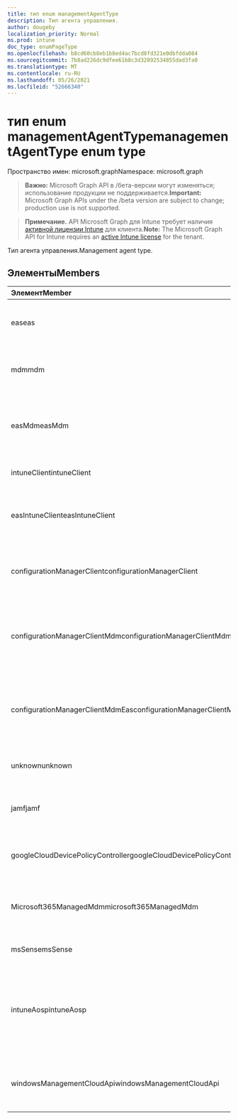 ```yaml
---
title: тип enum managementAgentType
description: Тип агента управления.
author: dougeby
localization_priority: Normal
ms.prod: intune
doc_type: enumPageType
ms.openlocfilehash: b8cd60cb8eb1b8ed4ac7bcd8fd321e0dbfdda084
ms.sourcegitcommit: 7b8ad226dc9dfee61b8c3d32892534855dad3fa0
ms.translationtype: MT
ms.contentlocale: ru-RU
ms.lasthandoff: 05/26/2021
ms.locfileid: "52666340"
---
```

# <a name="managementagenttype-enum-type"></a><span data-ttu-id="40aae-103">тип enum managementAgentType</span><span class="sxs-lookup"><span data-stu-id="40aae-103">managementAgentType enum type</span></span>

<span data-ttu-id="40aae-104">Пространство имен: microsoft.graph</span><span class="sxs-lookup"><span data-stu-id="40aae-104">Namespace: microsoft.graph</span></span>

> <span data-ttu-id="40aae-105">**Важно:** Microsoft Graph API в /бета-версии могут изменяться; использование продукции не поддерживается.</span><span class="sxs-lookup"><span data-stu-id="40aae-105">**Important:** Microsoft Graph APIs under the /beta version are subject to change; production use is not supported.</span></span>

> <span data-ttu-id="40aae-106">**Примечание.** API Microsoft Graph для Intune требует наличия [активной лицензии Intune](https://go.microsoft.com/fwlink/?linkid=839381) для клиента.</span><span class="sxs-lookup"><span data-stu-id="40aae-106">**Note:** The Microsoft Graph API for Intune requires an [active Intune license](https://go.microsoft.com/fwlink/?linkid=839381) for the tenant.</span></span>

<span data-ttu-id="40aae-107">Тип агента управления.</span><span class="sxs-lookup"><span data-stu-id="40aae-107">Management agent type.</span></span>

## <a name="members"></a><span data-ttu-id="40aae-108">Элементы</span><span class="sxs-lookup"><span data-stu-id="40aae-108">Members</span></span>
|<span data-ttu-id="40aae-109">Элемент</span><span class="sxs-lookup"><span data-stu-id="40aae-109">Member</span></span>|<span data-ttu-id="40aae-110">Значение</span><span class="sxs-lookup"><span data-stu-id="40aae-110">Value</span></span>|<span data-ttu-id="40aae-111">Описание</span><span class="sxs-lookup"><span data-stu-id="40aae-111">Description</span></span>|
|:---|:---|:---|
|<span data-ttu-id="40aae-112">eas</span><span class="sxs-lookup"><span data-stu-id="40aae-112">eas</span></span>|<span data-ttu-id="40aae-113">1</span><span class="sxs-lookup"><span data-stu-id="40aae-113">1</span></span>|<span data-ttu-id="40aae-114">Устройство управляется Exchange сервером.</span><span class="sxs-lookup"><span data-stu-id="40aae-114">The device is managed by Exchange server.</span></span>|
|<span data-ttu-id="40aae-115">mdm</span><span class="sxs-lookup"><span data-stu-id="40aae-115">mdm</span></span>|<span data-ttu-id="40aae-116">2</span><span class="sxs-lookup"><span data-stu-id="40aae-116">2</span></span>|<span data-ttu-id="40aae-117">Устройство управляется intune MDM.</span><span class="sxs-lookup"><span data-stu-id="40aae-117">The device is managed by Intune MDM.</span></span>|
|<span data-ttu-id="40aae-118">easMdm</span><span class="sxs-lookup"><span data-stu-id="40aae-118">easMdm</span></span>|<span data-ttu-id="40aae-119">3</span><span class="sxs-lookup"><span data-stu-id="40aae-119">3</span></span>|<span data-ttu-id="40aae-120">Устройство управляется как сервером Exchange, так и MDM Intune.</span><span class="sxs-lookup"><span data-stu-id="40aae-120">The device is managed by both Exchange server and Intune MDM.</span></span>|
|<span data-ttu-id="40aae-121">intuneClient</span><span class="sxs-lookup"><span data-stu-id="40aae-121">intuneClient</span></span>|<span data-ttu-id="40aae-122">4 </span><span class="sxs-lookup"><span data-stu-id="40aae-122">4</span></span>|<span data-ttu-id="40aae-123">Клиент Intune управляется.</span><span class="sxs-lookup"><span data-stu-id="40aae-123">Intune client managed.</span></span>|
|<span data-ttu-id="40aae-124">easIntuneClient</span><span class="sxs-lookup"><span data-stu-id="40aae-124">easIntuneClient</span></span>|<span data-ttu-id="40aae-125">5 </span><span class="sxs-lookup"><span data-stu-id="40aae-125">5</span></span>|<span data-ttu-id="40aae-126">Устройство является двойным управляемым клиентом EAS и Intune.</span><span class="sxs-lookup"><span data-stu-id="40aae-126">The device is EAS and Intune client dual managed.</span></span>|
|<span data-ttu-id="40aae-127">configurationManagerClient</span><span class="sxs-lookup"><span data-stu-id="40aae-127">configurationManagerClient</span></span>|<span data-ttu-id="40aae-128">8 </span><span class="sxs-lookup"><span data-stu-id="40aae-128">8</span></span>|<span data-ttu-id="40aae-129">Устройство управляется диспетчером конфигурации.</span><span class="sxs-lookup"><span data-stu-id="40aae-129">The device is managed by Configuration Manager.</span></span>|
|<span data-ttu-id="40aae-130">configurationManagerClientMdm</span><span class="sxs-lookup"><span data-stu-id="40aae-130">configurationManagerClientMdm</span></span>|<span data-ttu-id="40aae-131">10 </span><span class="sxs-lookup"><span data-stu-id="40aae-131">10</span></span>|<span data-ttu-id="40aae-132">Устройство управляется диспетчером конфигурации и MDM.</span><span class="sxs-lookup"><span data-stu-id="40aae-132">The device is managed by Configuration Manager and MDM.</span></span>|
|<span data-ttu-id="40aae-133">configurationManagerClientMdmEas</span><span class="sxs-lookup"><span data-stu-id="40aae-133">configurationManagerClientMdmEas</span></span>|<span data-ttu-id="40aae-134">11</span><span class="sxs-lookup"><span data-stu-id="40aae-134">11</span></span>|<span data-ttu-id="40aae-135">Устройство управляется диспетчером конфигурации, MDM и Eas.</span><span class="sxs-lookup"><span data-stu-id="40aae-135">The device is managed by Configuration Manager, MDM and Eas.</span></span>|
|<span data-ttu-id="40aae-136">unknown</span><span class="sxs-lookup"><span data-stu-id="40aae-136">unknown</span></span>|<span data-ttu-id="40aae-137">16 </span><span class="sxs-lookup"><span data-stu-id="40aae-137">16</span></span>|<span data-ttu-id="40aae-138">Неизвестный тип агента управления.</span><span class="sxs-lookup"><span data-stu-id="40aae-138">Unknown management agent type.</span></span>|
|<span data-ttu-id="40aae-139">jamf</span><span class="sxs-lookup"><span data-stu-id="40aae-139">jamf</span></span>|<span data-ttu-id="40aae-140">32</span><span class="sxs-lookup"><span data-stu-id="40aae-140">32</span></span>|<span data-ttu-id="40aae-141">Атрибуты устройства извлекаются из Jamf.</span><span class="sxs-lookup"><span data-stu-id="40aae-141">The device attributes are fetched from Jamf.</span></span>|
|<span data-ttu-id="40aae-142">googleCloudDevicePolicyController</span><span class="sxs-lookup"><span data-stu-id="40aae-142">googleCloudDevicePolicyController</span></span>|<span data-ttu-id="40aae-143">64</span><span class="sxs-lookup"><span data-stu-id="40aae-143">64</span></span>|<span data-ttu-id="40aae-144">Устройство управляется cloudDPC От Google.</span><span class="sxs-lookup"><span data-stu-id="40aae-144">The device is managed by Google's CloudDPC.</span></span>|
|<span data-ttu-id="40aae-145">Microsoft365ManagedMdm</span><span class="sxs-lookup"><span data-stu-id="40aae-145">microsoft365ManagedMdm</span></span>|<span data-ttu-id="40aae-146">258</span><span class="sxs-lookup"><span data-stu-id="40aae-146">258</span></span>|<span data-ttu-id="40aae-147">Это устройство управляется Microsoft 365 через Intune.</span><span class="sxs-lookup"><span data-stu-id="40aae-147">This device is managed by Microsoft 365 through Intune.</span></span>|
|<span data-ttu-id="40aae-148">msSense</span><span class="sxs-lookup"><span data-stu-id="40aae-148">msSense</span></span>|<span data-ttu-id="40aae-149">1024</span><span class="sxs-lookup"><span data-stu-id="40aae-149">1024</span></span>|<span data-ttu-id="40aae-150">Пока не задокументировано.</span><span class="sxs-lookup"><span data-stu-id="40aae-150">Not yet documented</span></span>|
|<span data-ttu-id="40aae-151">intuneAosp</span><span class="sxs-lookup"><span data-stu-id="40aae-151">intuneAosp</span></span>|<span data-ttu-id="40aae-152">2048</span><span class="sxs-lookup"><span data-stu-id="40aae-152">2048</span></span>|<span data-ttu-id="40aae-153">Это устройство управляется устройствами MDM intune для AOSP (Android Open Source Project)</span><span class="sxs-lookup"><span data-stu-id="40aae-153">This device is managed by Intune's MDM for AOSP (Android Open Source Project) devices</span></span>|
|<span data-ttu-id="40aae-154">windowsManagementCloudApi</span><span class="sxs-lookup"><span data-stu-id="40aae-154">windowsManagementCloudApi</span></span>|<span data-ttu-id="40aae-155">512</span><span class="sxs-lookup"><span data-stu-id="40aae-155">512</span></span>|<span data-ttu-id="40aae-156">Управление этим устройством Windows API облака управления.</span><span class="sxs-lookup"><span data-stu-id="40aae-156">This device is managed by Windows Management Cloud API.</span></span>|



